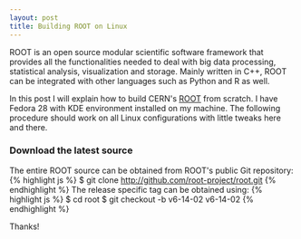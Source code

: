 ```yaml
---
layout: post
title: Building ROOT on Linux
---
```


ROOT is an open source modular scientific software framework that provides all the functionalities needed to deal with big data processing, statistical analysis, visualization and storage. Mainly written in C++, ROOT can be integrated with other languages such as Python and R as well.

In this post I will explain how to build CERN's [ROOT](https://root.cern.ch/) from scratch. I have Fedora 28 with KDE environment installed on my machine. The following procedure should work on all Linux configurations with little tweaks here and there.


### Download the latest source
The entire ROOT source can be obtained from ROOT's public Git repository:
{% highlight js %}
$ git clone http://github.com/root-project/root.git
{% endhighlight %}
The release specific tag can be obtained using:
{% highlight js %}
$ cd root
$ git checkout -b v6-14-02 v6-14-02
{% endhighlight %}

Thanks!
